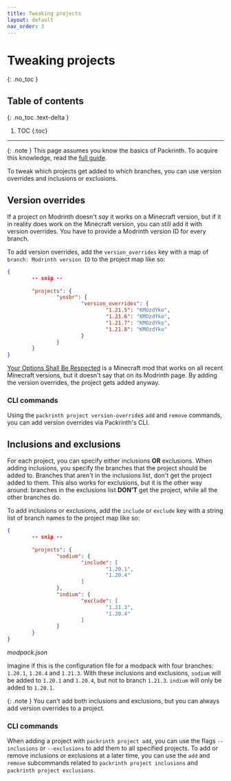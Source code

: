 ```yaml
---
title: Tweaking projects
layout: default
nav_order: 3
---
```


# Tweaking projects
{: .no_toc }

## Table of contents
{: .no_toc .text-delta }

1. TOC
{:toc}

---

{: .note }
This page assumes you know the basics of Packrinth.
To acquire this knowledge, read the [full guide](full-guide.html).

To tweak which projects get added to which branches, you can use version overrides and inclusions or exclusions.

## Version overrides
If a project on Modrinth doesn't _say_ it works on a Minecraft version, but if it in reality does work on the Minecraft
version, you can still add it with version overrides. You have to provide a Modrinth version ID for every branch.

To add version overrides, add the `version_overrides` key with a map of `branch: Modrinth version ID` to the project
map like so:
```json
{
        -- snip --
  
        "projects": {
                "yosbr": {
                        "version_overrides": {
                                "1.21.5": "KMOzdYko",
                                "1.21.6": "KMOzdYko",
                                "1.21.7": "KMOzdYko",
                                "1.21.8": "KMOzdYko"
                        }
                }
        }
}
```
[Your Options Shall Be Respected](https://modrinth.com/mod/yosbr) is a Minecraft mod that works on all recent Minecraft
versions, but it doesn't say that on its Modrinth page. By adding the version overrides, the project gets added anyway.

### CLI commands
Using the `packrinth project version-override`s `add` and `remove` commands, you can add version overrides
via Packrinth's CLI.

## Inclusions and exclusions
For each project, you can specify either inclusions __OR__ exclusions. When adding inclusions, you specify the branches
that the project should be added to. Branches that aren't in the inclusions list, don't get the project added to them.
This also works for exclusions, but it is the other way around: branches in the exclusions list __DON'T__ get the project,
while all the other branches do.

To add inclusions or exclusions, add the `include` or `exclude` key with a string list of branch names to the project
map like so:
```json
{
        -- snip --
  
        "projects": {
                "sodium": {
                        "include": [
                                "1.20.1",
                                "1.20.4"
                        ]
                },
                "indium": {
                        "exclude": [
                                "1.21.3",
                                "1.20.4"
                        ]
                }
        }
}
```
_modpack.json_

Imagine if this is the configuration file for a modpack with four branches: `1.20.1`, `1.20.4` and `1.21.3`.
With these inclusions and exclusions, `sodium` will be added to `1.20.1` and `1.20.4`, but not to branch `1.21.3`.
`indium` will only be added to `1.20.1`.

{: .note }
You can't add both inclusions and exclusions, but you can always add version overrides to a project.

### CLI commands
When adding a project with `packrinth project add`, you can use the flags `--inclusions` or `--exclusions` to
add them to all specified projects. To add or remove inclusions or exclusions at a later time, you can use the `add`
and `remove` subcommands related to `packrinth project inclusions` and `packrinth project exclusions`.